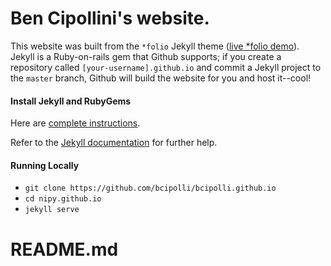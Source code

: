 # Ben Cipollini's website.

This website was built from the `*folio` Jekyll theme (<a href="http://liabogoev.com/-folio">live *folio demo</a>). Jekyll is a Ruby-on-rails gem that Github supports; if you create a repository called `[your-username].github.io` and commit a Jekyll project to the `master` branch, Github will build the website for you and host it--cool!

#### Install Jekyll and RubyGems

Here are [complete instructions](https://help.github.com/articles/using-jekyll-with-pages/#installing-jekyll).

Refer to the [Jekyll documentation](http://jekyllrb.com) for further help.


#### Running Locally

* `git clone https://github.com/bcipolli/bcipolli.github.io`
* `cd nipy.github.io`
* `jekyll serve`
# README.md

